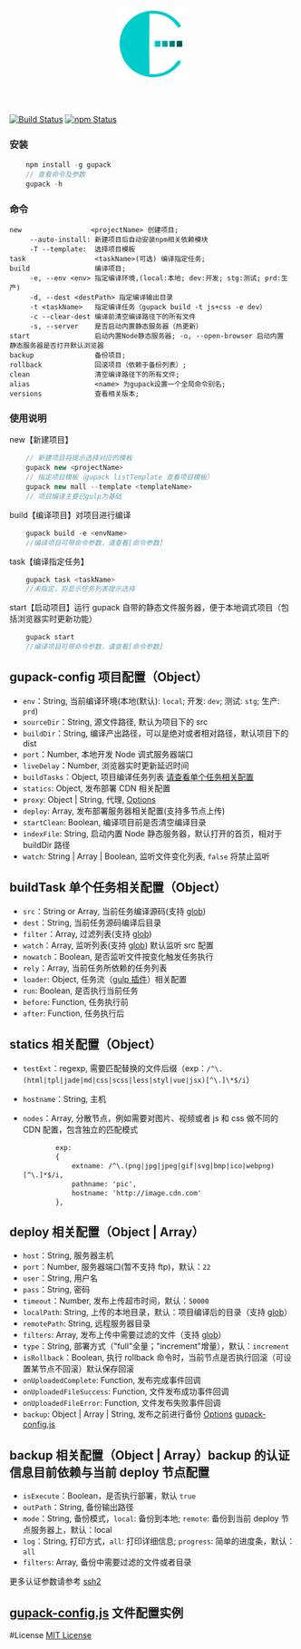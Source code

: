 <h1 align="center"><img src="/doc/assets/images/gupack-128.png" alt="gupack" /><br /><br /></h1>

[![Build Status](https://travis-ci.org/RodeyManager/gupack.svg?branch=master)](https://travis-ci.org/RodeyManager/gupack)
[![npm Status](https://img.shields.io/npm/v/gupack.svg)](https://www.npmjs.com/package/gupack)

### 安装

```javascript
    npm install -g gupack
    // 查看命令及参数
    gupack -h
```

### 命令

    new                 <projectName> 创建项目;
         --auto-install: 新建项目后自动安装npm相关依赖模块
         -T --template:  选择项目模板
    task                 <taskName>(可选) 编译指定任务;
    build                编译项目;
         -e, --env <env> 指定编译环境,(local:本地; dev:开发; stg:测试; prd:生产)
         -d, --dest <destPath> 指定编译输出目录
         -t <taskName>   指定编译任务（gupack build -t js+css -e dev）
         -c --clear-dest 编译前清空编译路径下的所有文件
         -s, --server    是否启动内置静态服务器（热更新）
    start                启动内置Node静态服务器; -o, --open-browser 启动内置                      静态服务器是否打开默认浏览器
    backup               备份项目;
    rollback             回滚项目（依赖于备份列表）;
    clean                清空编译路径下的所有文件;
    alias                <name> 为gupack设置一个全局命令别名;
    versions             查看相关版本;

### 使用说明

new【新建项目】

```javascript
    // 新建项目将提示选择对应的模板
    gupack new <projectName>
    // 指定项目模板（gupack listTemplate 查看项目模板）
    gupack new mall --template <templateName>
    // 项目编译主要已gulp为基础
```

build【编译项目】对项目进行编译

```javascript
    gupack build -e <envName>
    //编译项目可带命令参数，请查看[命令参数]
```

task【编译指定任务】

```javascript
    gupack task <taskName>
    //未指定，将显示任务列表提示选择
```

start【启动项目】运行 gupack 自带的静态文件服务器，便于本地调式项目（包括浏览器实时更新功能）

```javascript
    gupack start
    //编译项目可带命令参数，请查看[命令参数]
```

## gupack-config 项目配置（Object）

*   `env`：String, 当前编译环境(本地(默认): `local`; 开发: `dev`; 测试: `stg`; 生产: `prd`)
*   `sourceDir`：String, 源文件路径, 默认为项目下的 src
*   `buildDir`：String, 编译产出路径，可以是绝对或者相对路径，默认项目下的 dist
*   `port`：Number, 本地开发 Node 调式服务器端口
*   `liveDelay`：Number, 浏览器实时更新延迟时间
*   `buildTasks`：Object, 项目编译任务列表 [请查看单个任务相关配置](TaskNode)
*   `statics`: Object, 发布部署 CDN 相关配置
*   `proxy`: Object | String, 代理, [Options](https://www.npmjs.com/package/http-proxy#options)
*   `deploy`: Array, 发布部署服务器相关配置(支持多节点上传)
*   `startClean`: Boolean, 编译项目前是否清空编译目录
*   `indexFile`: String, 启动内置 Node 静态服务器，默认打开的首页，相对于 buildDir 路径
*   `watch`: String | Array | Boolean, 监听文件变化列表, `false` 将禁止监听

## buildTask 单个任务相关配置（Object）[](name="TaskNode")

*   `src`：String or Array, 当前任务编译源码(支持 [glob](https://github.com/isaacs/node-glob))
*   `dest`：String, 当前任务源码编译后目录
*   `filter`：Array, 过滤列表(支持 [glob](https://github.com/isaacs/node-glob))
*   `watch`：Array, 监听列表(支持 [glob](https://github.com/isaacs/node-glob)) 默认监听 src 配置
*   `nowatch`：Boolean, 是否监听文件按变化触发任务执行
*   `rely`：Array, 当前任务所依赖的任务列表
*   `loader`: Object, 任务流（[gulp 插件](https://gulpjs.com/plugins/)）相关配置
*   `run`: Boolean, 是否执行当前任务
*   `before`: Function, 任务执行前
*   `after`: Function, 任务执行后

## statics 相关配置（Object）

*   `testExt`：regexp, 需要匹配替换的文件后缀（exp：`/^\.(html|tpl|jade|md|css|scss|less|styl|vue|jsx)[^\.]\*$/i`）
*   `hostname`：String, 主机
*   `nodes`：Array, 分散节点，例如需要对图片、视频或者 js 和 css 做不同的 CDN 配置，包含独立的匹配模式

                exp:
                {
                    extname: /^\.(png|jpg|jpeg|gif|svg|bmp|ico|webpng)[^\.]*$/i,
                    pathname: 'pic',
                    hostname: 'http://image.cdn.com'
                },

## deploy 相关配置（Object | Array）

*   `host`：String, 服务器主机
*   `port`：Number, 服务器端口(暂不支持 ftp)，默认：`22`
*   `user`：String, 用户名
*   `pass`：String, 密码
*   `timeout`：Number, 发布上传超市时间，默认：`50000`
*   `localPath`: String, 上传的本地目录，默认：项目编译后的目录（支持 [glob](https://github.com/isaacs/node-glob)）
*   `remotePath`: String, 远程服务器目录
*   `filters`: Array, 发布上传中需要过滤的文件（支持 [glob](https://github.com/isaacs/node-glob)）
*   `type`：String, 部署方式（"full"全量；"increment"增量），默认：`increment`
*   `isRollback`：Boolean, 执行 rollback 命令时，当前节点是否执行回滚（可设置某节点不回滚）默认保存回滚
*   `onUploadedComplete`: Function, 发布完成事件回调
*   `onUploadedFileSuccess`: Function, 文件发布成功事件回调
*   `onUploadedFileError`: Function, 文件发布失败事件回调
*   `backup`: Object | Array | String, 发布之前进行备份 [Options](Backup) [gupack-config.js](https://github.com/RodeyManager/gupack/blob/master/doc/gupack-config.js)

## backup 相关配置（Object | Array）backup 的认证信息目前依赖与当前 deploy 节点配置 [](name="Backup")

*   `isExecute`：Boolean，是否执行部署，默认 `true`
*   `outPath`：String, 备份输出路径
*   `mode`：String, 备份模式，`local`: 备份到本地; `remote`: 备份到当前 deploy 节点服务器上，默认：local
*   `log`：String, 打印方式，`all`: 打印详细信息; `progress`: 简单的进度条，默认：`all`
*   `filters`: Array, 备份中需要过滤的文件或者目录

更多认证参数请参考 [ssh2](https://github.com/mscdex/ssh2)

## [gupack-config.js](https://github.com/RodeyManager/gupack/blob/master/doc/gupack-config.js) 文件配置实例

#License
[MIT License](https://en.wikipedia.org/wiki/MIT_License)
